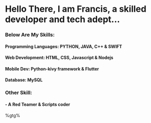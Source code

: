# Hello There, I am Francis, a skilled developer and tech adept...

### Below Are My Skills:

#### Programming Languages: PYTHON, JAVA, C++ & SWIFT
#### Web Development: HTML, CSS, Javascript & Nodejs
#### Mobile Dev: Python-kivy framework & Flutter
#### Database: MySQL

### Other Skill:
#### - A Red Teamer & Scripts coder

%gtg%
